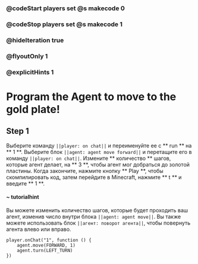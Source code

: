 ### @codeStart players set @s makecode 0
### @codeStop players set @s makecode 1

### @hideIteration true 
### @flyoutOnly 1
### @explicitHints 1


# Program the Agent to move to the gold plate!

## Step 1
Выберите команду ``||player: on chat||`` и переименуйте ее с ** run ** на ** 1 **. Выберите блок ``||agent: agent move forward||`` и перетащите его в команду ``||player: on chat||``. Измените ** количество ** шагов, которые агент делает, на ** 3 **, чтобы агент мог добраться до золотой пластины. Когда закончите, нажмите кнопку ** Play **, чтобы скомпилировать код, затем перейдите в Minecraft, нажмите ** t ** и введите ** 1 **.

#### ~ tutorialhint 
Вы можете изменить количество шагов, которые будет проходить ваш агент, изменив число внутри блока ``||agent: agent move||``. Вы также можете использовать блок ``||агент: поворот агента||``, чтобы повернуть агента влево или вправо.



```ghost
player.onChat("1", function () {
    agent.move(FORWARD, 1)
    agent.turn(LEFT_TURN)
})

``` 
